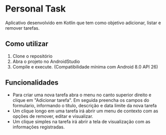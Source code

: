 # Personal Task

Aplicativo desenvolvido em Kotlin que tem como objetivo adicionar, listar e remover tarefas.

## Como utilizar
1. Clone o repositório
2. Abra o projeto no AndroidStudio
3. Compile e execute. (Compatibilidade mínima com Android 8.0 API 26)

## Funcionalidades
- Para criar uma nova tarefa abra o menu no canto superior direito e clique em "Adicionar tarefa". Em seguida preencha os campos do formulario, informando o título, descrição e data limite da nova tarefa
- Um clique longo em uma tarefa irá abrir um menu de contexto com as opções de remover, editar e visualizar.
- Um clique simples na tarefa irá abrir a tela de visualização com as informações registradas.